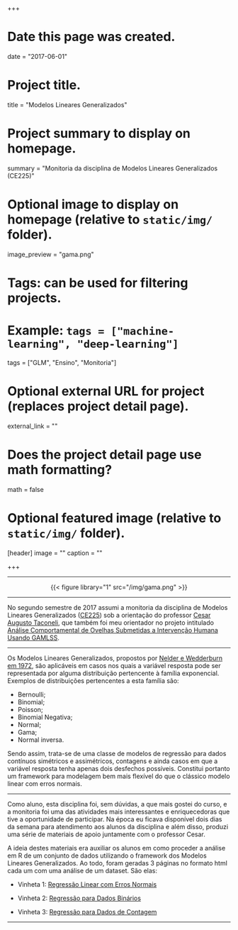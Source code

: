 +++
# Date this page was created.
date = "2017-06-01"

# Project title.
title = "Modelos Lineares Generalizados"

# Project summary to display on homepage.
summary = "Monitoria da disciplina de Modelos Lineares Generalizados (CE225)"

# Optional image to display on homepage (relative to `static/img/` folder).
image_preview = "gama.png"

# Tags: can be used for filtering projects.
# Example: `tags = ["machine-learning", "deep-learning"]`
tags = ["GLM", "Ensino", "Monitoria"]

# Optional external URL for project (replaces project detail page).
external_link = ""

# Does the project detail page use math formatting?
math = false

# Optional featured image (relative to `static/img/` folder).
[header]
image = ""
caption = ""

+++

---

<center>
{{< figure library="1" src="/img/gama.png" >}}
</center>

---

No segundo semestre de 2017 assumi a monitoria da disciplina de Modelos Lineares Generalizados ([CE225][glm]) sob a orientação do professor [Cesar Augusto Taconeli][cesar], que também foi meu orientador no projeto intitulado [Análise Comportamental de Ovelhas Submetidas a Intervenção Humana Usando GAMLSS](/projects/gamlss). 

---

Os Modelos Lineares Generalizados, propostos por [Nelder e Wedderburn em 1972][artigo], são aplicáveis em casos nos quais a variável resposta pode ser representada por alguma distribuição pertencente à família exponencial. Exemplos de distribuições pertencentes a esta família são:

 - Bernoulli; 
 - Binomial; 
 - Poisson; 
 - Binomial Negativa; 
 - Normal; 
 - Gama;
 - Normal inversa.
 
Sendo assim, trata-se de uma classe de modelos de regressão para dados contínuos simétricos e assimétricos, contagens e ainda casos em que a variável resposta tenha apenas dois desfechos possíveis. Constitui portanto um framework para modelagem bem mais flexível do que o clássico modelo linear com erros normais.

---

Como aluno, esta disciplina foi, sem dúvidas, a que mais gostei do curso, e a monitoria foi uma das atividades mais interessantes e enriquecedoras que tive a oportunidade de participar. Na época eu ficava disponível dois dias da semana para atendimento aos alunos da disciplina e além disso, produzi uma série de materiais de apoio juntamente com o professor Cesar. 

A ideia destes materiais era auxiliar os alunos em como proceder a análise em R de um conjunto de dados utilizando o framework dos Modelos Lineares Generalizados. Ao todo, foram geradas 3 páginas no formato html cada um com uma análise de um dataset. São elas:

 - Vinheta 1: [Regressão Linear com Erros Normais](/img/proj_glm/v1.html)
 
 - Vinheta 2: [Regressão para Dados Binários](/img/proj_glm/v2.html)
 
 - Vinheta 3: [Regressão para Dados de Contagem](/img/proj_glm/v3.html)

---

[glm]: https://docs.ufpr.br/~taconeli/CE22517/CE22517.html
[cesar]: https://docs.ufpr.br/~taconeli/
[artigo]: https://docs.ufpr.br/~taconeli/CE22517/artigo.pdf